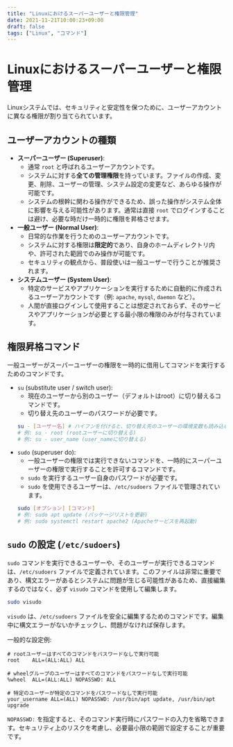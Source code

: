 ```yaml
---
title: "Linuxにおけるスーパーユーザーと権限管理"
date: 2021-11-21T10:00:23+09:00
draft: false
tags: ["Linux", "コマンド"] 
---
```

<!--more-->
# Linuxにおけるスーパーユーザーと権限管理

Linuxシステムでは、セキュリティと安定性を保つために、ユーザーアカウントに異なる権限が割り当てられています。

## ユーザーアカウントの種類

-   **スーパーユーザー (Superuser)**:
    -   通常 `root` と呼ばれるユーザーアカウントです。
    -   システムに対する**全ての管理権限**を持っています。ファイルの作成、変更、削除、ユーザーの管理、システム設定の変更など、あらゆる操作が可能です。
    -   システムの根幹に関わる操作ができるため、誤った操作がシステム全体に影響を与える可能性があります。通常は直接 `root` でログインすることは避け、必要な時だけ一時的に権限を昇格させます。
-   **一般ユーザー (Normal User)**:
    -   日常的な作業を行うためのユーザーアカウントです。
    -   システムに対する権限は**限定的**であり、自身のホームディレクトリ内や、許可された範囲でのみ操作が可能です。
    -   セキュリティの観点から、普段使いは一般ユーザーで行うことが推奨されます。
-   **システムユーザー (System User)**:
    -   特定のサービスやアプリケーションを実行するために自動的に作成されるユーザーアカウントです（例: `apache`, `mysql`, `daemon` など）。
    -   人間が直接ログインして使用することは想定されておらず、そのサービスやアプリケーションが必要とする最小限の権限のみが付与されています。

## 権限昇格コマンド

一般ユーザーがスーパーユーザーの権限を一時的に借用してコマンドを実行するためのコマンドです。

-   `su` (substitute user / switch user):
    -   現在のユーザーから別のユーザー（デフォルトはroot）に切り替えるコマンドです。
    -   切り替え先のユーザーのパスワードが必要です。
    ```bash
    su - [ユーザー名] # ハイフンを付けると、切り替え先のユーザーの環境変数も読み込む
    # 例: su - root (rootユーザーに切り替える)
    # 例: su - user_name (user_nameに切り替える)
    ```
-   `sudo` (superuser do):
    -   一般ユーザーの権限では実行できないコマンドを、一時的にスーパーユーザーの権限で実行することを許可するコマンドです。
    -   `sudo` を実行するユーザー自身のパスワードが必要です。
    -   `sudo` を使用できるユーザーは、`/etc/sudoers` ファイルで管理されています。
    ```bash
    sudo [オプション] [コマンド]
    # 例: sudo apt update (パッケージリストを更新)
    # 例: sudo systemctl restart apache2 (Apacheサービスを再起動)
    ```

## `sudo` の設定 (`/etc/sudoers`)

`sudo` コマンドを実行できるユーザーや、そのユーザーが実行できるコマンドは、`/etc/sudoers` ファイルで定義されています。このファイルは非常に重要であり、構文エラーがあるとシステムに問題が生じる可能性があるため、直接編集するのではなく、必ず `visudo` コマンドを使用して編集します。

```bash
sudo visudo
```
`visudo` は、`/etc/sudoers` ファイルを安全に編集するためのコマンドです。編集中に構文エラーがないかチェックし、問題がなければ保存します。

一般的な設定例:
```
# rootユーザーはすべてのコマンドをパスワードなしで実行可能
root    ALL=(ALL:ALL) ALL

# wheelグループのユーザーはすべてのコマンドをパスワードなしで実行可能
%wheel  ALL=(ALL:ALL) NOPASSWD: ALL

# 特定のユーザーが特定のコマンドをパスワードなしで実行可能
your_username ALL=(ALL) NOPASSWD: /usr/bin/apt update, /usr/bin/apt upgrade
```
`NOPASSWD:` を指定すると、そのコマンド実行時にパスワードの入力を省略できます。セキュリティ上のリスクを考慮し、必要最小限の範囲で設定することが重要です。